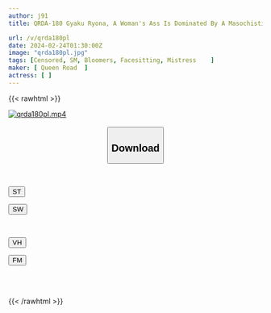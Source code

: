 ```yaml
---
author: j91
title: QRDA-180 Gyaku Ryona, A Woman's Ass Is Dominated By A Masochistic Masochist. You're Less Than The Lower Body Of A Woman. Kihime

url: /v/qrda180pl
date: 2024-02-24T01:30:00Z
image: "qrda180pl.jpg"
tags: [Censored, SM, Bloomers, Facesitting, Mistress	]
maker: [ Queen Road  ]
actress: [ ]
---
```



{{< rawhtml >}}

<div class="video" data-videoid="o2YO8x97kytJJ1b">
    <a href="javascript:;">
        <img src="/v/qrda180pl/qrda180pl.jpg" width="WIDTH" height="HEIGHT" alt="qrda180pl.mp4" loading="lazy">
    </a>
</div>

<script type="text/javascript" src="https://j91.asia/asset/on-demand-st.js"></script>

<br>
  <link rel="stylesheet" href="https://j91.asia/asset/bs5.css">
  
  <center>
  <button class="btn btn-primary" type="button" data-bs-toggle="collapse" data-bs-target=".multi-collapse" aria-expanded="false" aria-controls="multiCollapseExample1 multiCollapseExample2"><h2>Download</h2></button></center>
</p>
<div class="row">
  <div class="col">
    <div class="collapse multi-collapse" id="multiCollapseExample1">
      <div class="card card-body">
	      	      <br>
<div class="buttons">  
<p><a href="https://streamtape.to/v/o2YO8x97kytJJ1b" target="_blank"><button class="btn-hover color-3"><i class="fa fa-download"></i> ST</button></a></p>
<p><a href="https://cdnwish.com/u0pqugkyo66v" target="_blank"><button class="btn-hover color-2"><i class="fa fa-download"></i> SW</button></a></p></div>
    </div>
  </div>
</div>
  <div class="col">
    <div class="collapse multi-collapse" id="multiCollapseExample2">
      <div class="card card-body">
	      <br>
<div class="buttons">
<p><a href="https://vidhidepro.com/f/jcqxasi4pm5i"><button class="btn-hover color-9"><i class="fa fa-download"></i> VH</button></a></p>
<p><a href="https://filemoon.sx/d/4iioehcijstx"><button class="btn-hover color-8"><i class="fa fa-download"></i> FM</button></a></p></div>
<br><br>
      </div>
    </div>
  </div>
</div>

{{< /rawhtml >}}